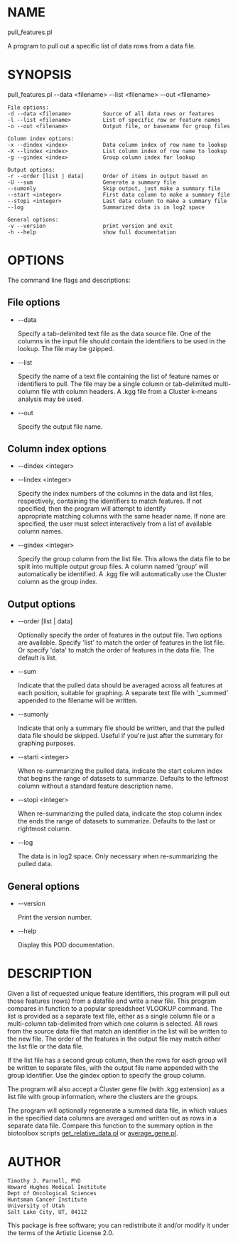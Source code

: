 # NAME

pull\_features.pl

A program to pull out a specific list of data rows from a data file.

# SYNOPSIS

pull\_features.pl --data &lt;filename> --list &lt;filename> --out &lt;filename>

    File options:
    -d --data <filename>          Source of all data rows or features
    -l --list <filename>          List of specific row or feature names
    -o --out <filename>           Output file, or basename for group files
    
    Column index options:
    -x --dindex <index>           Data column index of row name to lookup
    -X --lindex <index>           List column index of row name to lookup
    -g --gindex <index>           Group column index for lookup
    
    Output options:
    -r --order [list | data]      Order of items in output based on
    -U --sum                      Generate a summary file
    --sumonly                     Skip output, just make a summary file
    --start <integer>             First data column to make a summary file
    --stopi <integer>             Last data column to make a summary file
    --log                         Summarized data is in log2 space
    
    General options:
    -v --version                  print version and exit
    -h --help                     show full documentation

# OPTIONS

The command line flags and descriptions:

## File options

- --data

    Specify a tab-delimited text file as the data source file. One of 
    the columns in the input file should contain the identifiers to be 
    used in the lookup. The file may be gzipped.

- --list

    Specify the name of a text file containing the list of feature 
    names or identifiers to pull. The file may be a single column or 
    tab-delimited multi-column file with column headers. A .kgg file 
    from a Cluster k-means analysis may be used.

- --out

    Specify the output file name. 

## Column index options

- --dindex &lt;integer>
- --lindex &lt;integer>

    Specify the index numbers of the columns in the data and list 
    files, respectively, containing the identifiers to match features. 
    If not specified, then the program will attempt to identify  
    appropriate matching columns with the same header name. If none 
    are specified, the user must select interactively from a list of 
    available column names. 

- --gindex &lt;integer>

    Specify the group column from the list file. This allows the data 
    file to be split into multiple output group files. A column named 
    'group' will automatically be identified. A .kgg file will 
    automatically use the Cluster column as the group index.

## Output options

- --order \[list | data\]

    Optionally specify the order of features in the output file. Two 
    options are available. Specify 'list' to match the order of features 
    in the list file. Or specify 'data' to match the order of features 
    in the data file. The default is list.

- --sum

    Indicate that the pulled data should be averaged across all 
    features at each position, suitable for graphing. A separate text 
    file with '\_summed' appended to the filename will be written.

- --sumonly

    Indicate that only a summary file should be written, and that the 
    pulled data file should be skipped. Useful if you're just after 
    the summary for graphing purposes.

- --starti &lt;integer>

    When re-summarizing the pulled data, indicate the start column 
    index that begins the range of datasets to summarize. Defaults 
    to the leftmost column without a standard feature description
    name.

- --stopi &lt;integer>

    When re-summarizing the pulled data, indicate the stop column
    index the ends the range of datasets to summarize. Defaults
    to the last or rightmost column.

- --log

    The data is in log2 space. Only necessary when re-summarizing the
    pulled data.

## General options

- --version

    Print the version number.

- --help

    Display this POD documentation.

# DESCRIPTION

Given a list of requested unique feature identifiers, this program will 
pull out those features (rows) from a datafile and write a new file. This 
program compares in function to a popular spreadsheet VLOOKUP command. 
The list is provided as a separate text file, either as a single column 
file or a multi-column tab-delimited from which one column is selected. 
All rows from the source data file that match an identifier in the list 
will be written to the new file. The order of the features in the output 
file may match either the list file or the data file. 

If the list file has a second group column, then the rows for each group 
will be written to separate files, with the output file name appended with 
the group identifier. Use the gindex option to specify the group column.

The program will also accept a Cluster gene file (with .kgg extension) 
as a list file with group information, where the clusters are the groups. 

The program will optionally regenerate a summed data file, in which values 
in the specified data columns are averaged and written out as rows in a 
separate data file. Compare this function to the summary option in the 
biotoolbox scripts [get\_relative\_data.pl](https://metacpan.org/pod/get_relative_data.pl) or [average\_gene.pl](https://metacpan.org/pod/average_gene.pl).

# AUTHOR

    Timothy J. Parnell, PhD
    Howard Hughes Medical Institute
    Dept of Oncological Sciences
    Huntsman Cancer Institute
    University of Utah
    Salt Lake City, UT, 84112

This package is free software; you can redistribute it and/or modify
it under the terms of the Artistic License 2.0.  
